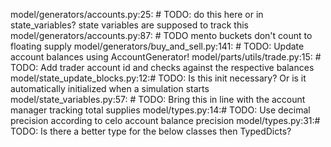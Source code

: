model/generators/accounts.py:25:        # TODO: do this here or in state_variables? state variables are supposed to track this
model/generators/accounts.py:87:        # TODO mento buckets don't count to floating supply
model/generators/buy_and_sell.py:141:        # TODO: Update account balances using AccountGenerator!
model/parts/utils/trade.py:15:        # TODO: Add trader account id and checks against the respective balances
model/state_update_blocks.py:12:# TODO: Is this init necessary? Or is it automatically initialized when a simulation starts
model/state_variables.py:57:    # TODO: Bring this in line with the account manager tracking total supplies
model/types.py:14:# TODO: Use decimal precision according to celo account balance precision
model/types.py:31:# TODO: Is there a better type for the below classes then TypedDicts?
